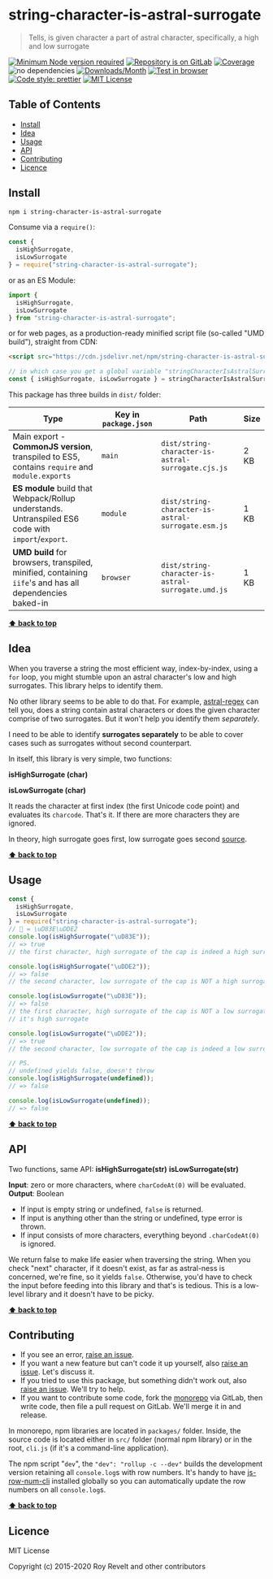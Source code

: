 # string-character-is-astral-surrogate

> Tells, is given character a part of astral character, specifically, a high and low surrogate

[![Minimum Node version required][node-img]][node-url]
[![Repository is on GitLab][gitlab-img]][gitlab-url]
[![Coverage][cov-img]][cov-url]
![no dependencies][no-deps-img]
[![Downloads/Month][downloads-img]][downloads-url]
[![Test in browser][runkit-img]][runkit-url]
[![Code style: prettier][prettier-img]][prettier-url]
[![MIT License][license-img]][license-url]

## Table of Contents

- [Install](#install)
- [Idea](#idea)
- [Usage](#usage)
- [API](#api)
- [Contributing](#contributing)
- [Licence](#licence)

## Install

```bash
npm i string-character-is-astral-surrogate
```

Consume via a `require()`:

```js
const {
  isHighSurrogate,
  isLowSurrogate
} = require("string-character-is-astral-surrogate");
```

or as an ES Module:

```js
import {
  isHighSurrogate,
  isLowSurrogate
} from "string-character-is-astral-surrogate";
```

or for web pages, as a production-ready minified script file (so-called "UMD build"), straight from CDN:

```html
<script src="https://cdn.jsdelivr.net/npm/string-character-is-astral-surrogate/dist/string-character-is-astral-surrogate.umd.js"></script>
```

```js
// in which case you get a global variable "stringCharacterIsAstralSurrogate" which you consume like this:
const { isHighSurrogate, isLowSurrogate } = stringCharacterIsAstralSurrogate;
```

This package has three builds in `dist/` folder:

| Type                                                                                                    | Key in `package.json` | Path                                               | Size |
| ------------------------------------------------------------------------------------------------------- | --------------------- | -------------------------------------------------- | ---- |
| Main export - **CommonJS version**, transpiled to ES5, contains `require` and `module.exports`          | `main`                | `dist/string-character-is-astral-surrogate.cjs.js` | 2 KB |
| **ES module** build that Webpack/Rollup understands. Untranspiled ES6 code with `import`/`export`.      | `module`              | `dist/string-character-is-astral-surrogate.esm.js` | 1 KB |
| **UMD build** for browsers, transpiled, minified, containing `iife`'s and has all dependencies baked-in | `browser`             | `dist/string-character-is-astral-surrogate.umd.js` | 1 KB |

**[⬆ back to top](#)**

## Idea

When you traverse a string the most efficient way, index-by-index, using a `for` loop, you might stumble upon an astral character's low and high surrogates. This library helps to identify them.

No other library seems to be able to do that. For example, [astral-regex](https://www.npmjs.com/package/astral-regex) can tell you, does a string contain astral characters or does the given character comprise of two surrogates. But it won't help you identify them _separately_.

I need to be able to identify **surrogates separately** to be able to cover cases such as surrogates without second counterpart.

In itself, this library is very simple, two functions:

**isHighSurrogate (char)**

**isLowSurrogate (char)**

It reads the character at first index (the first Unicode code point) and evaluates its `charcode`. That's it. If there are more characters they are ignored.

In theory, high surrogate goes first, low surrogate goes second [source](https://unicodebook.readthedocs.io/unicode_encodings.html#surrogates).

**[⬆ back to top](#)**

## Usage

```js
const {
  isHighSurrogate,
  isLowSurrogate
} = require("string-character-is-astral-surrogate");
// 🧢 = \uD83E\uDDE2
console.log(isHighSurrogate("\uD83E"));
// => true
// the first character, high surrogate of the cap is indeed a high surrogate

console.log(isHighSurrogate("\uDDE2"));
// => false
// the second character, low surrogate of the cap is NOT a high surrogate

console.log(isLowSurrogate("\uD83E"));
// => false
// the first character, high surrogate of the cap is NOT a low surrogate
// it's high surrogate

console.log(isLowSurrogate("\uDDE2"));
// => true
// the second character, low surrogate of the cap is indeed a low surrogate

// PS.
// undefined yields false, doesn't throw
console.log(isHighSurrogate(undefined));
// => false

console.log(isLowSurrogate(undefined));
// => false
```

**[⬆ back to top](#)**

## API

Two functions, same API:
**isHighSurrogate(str)**
**isLowSurrogate(str)**

**Input**: zero or more characters, where `charCodeAt(0)` will be evaluated.
**Output**: Boolean

- If input is empty string or undefined, `false` is returned.
- If input is anything other than the string or undefined, type error is thrown.
- If input consists of more characters, everything beyond `.charCodeAt(0)` is ignored.

We return false to make life easier when traversing the string. When you check "next" character, if it doesn't exist, as far as astral-ness is concerned, we're fine, so it yields `false`. Otherwise, you'd have to check the input before feeding into this library and that's is tedious. This is a low-level library and it doesn't have to be picky.

**[⬆ back to top](#)**

## Contributing

- If you see an error, [raise an issue](<https://gitlab.com/codsen/codsen/issues/new?issue[title]=string-character-is-astral-surrogate%20package%20-%20put%20title%20here&issue[description]=**Which%20package%20is%20this%20issue%20for**%3A%20%0Astring-character-is-astral-surrogate%0A%0A**Describe%20the%20issue%20(if%20necessary)**%3A%20%0A%0A%0A%2Fassign%20%40revelt>).
- If you want a new feature but can't code it up yourself, also [raise an issue](<https://gitlab.com/codsen/codsen/issues/new?issue[title]=string-character-is-astral-surrogate%20package%20-%20put%20title%20here&issue[description]=**Which%20package%20is%20this%20issue%20for**%3A%20%0Astring-character-is-astral-surrogate%0A%0A**Describe%20the%20issue%20(if%20necessary)**%3A%20%0A%0A%0A%2Fassign%20%40revelt>). Let's discuss it.
- If you tried to use this package, but something didn't work out, also [raise an issue](<https://gitlab.com/codsen/codsen/issues/new?issue[title]=string-character-is-astral-surrogate%20package%20-%20put%20title%20here&issue[description]=**Which%20package%20is%20this%20issue%20for**%3A%20%0Astring-character-is-astral-surrogate%0A%0A**Describe%20the%20issue%20(if%20necessary)**%3A%20%0A%0A%0A%2Fassign%20%40revelt>). We'll try to help.
- If you want to contribute some code, fork the [monorepo](https://gitlab.com/codsen/codsen/) via GitLab, then write code, then file a pull request on GitLab. We'll merge it in and release.

In monorepo, npm libraries are located in `packages/` folder. Inside, the source code is located either in `src/` folder (normal npm library) or in the root, `cli.js` (if it's a command-line application).

The npm script "`dev`", the `"dev": "rollup -c --dev"` builds the development version retaining all `console.log`s with row numbers. It's handy to have [js-row-num-cli](https://www.npmjs.com/package/js-row-num-cli) installed globally so you can automatically update the row numbers on all `console.log`s.

**[⬆ back to top](#)**

## Licence

MIT License

Copyright (c) 2015-2020 Roy Revelt and other contributors

[node-img]: https://img.shields.io/node/v/string-character-is-astral-surrogate.svg?style=flat-square&label=works%20on%20node
[node-url]: https://www.npmjs.com/package/string-character-is-astral-surrogate
[gitlab-img]: https://img.shields.io/badge/repo-on%20GitLab-brightgreen.svg?style=flat-square
[gitlab-url]: https://gitlab.com/codsen/codsen/tree/master/packages/string-character-is-astral-surrogate
[cov-img]: https://img.shields.io/badge/coverage-91.3%25-brightgreen.svg?style=flat-square
[cov-url]: https://gitlab.com/codsen/codsen/tree/master/packages/string-character-is-astral-surrogate
[no-deps-img]: https://img.shields.io/badge/-no%20dependencies-brightgreen?style=flat-square
[downloads-img]: https://img.shields.io/npm/dm/string-character-is-astral-surrogate.svg?style=flat-square
[downloads-url]: https://npmcharts.com/compare/string-character-is-astral-surrogate
[runkit-img]: https://img.shields.io/badge/runkit-test_in_browser-a853ff.svg?style=flat-square
[runkit-url]: https://npm.runkit.com/string-character-is-astral-surrogate
[prettier-img]: https://img.shields.io/badge/code_style-prettier-ff69b4.svg?style=flat-square
[prettier-url]: https://prettier.io
[license-img]: https://img.shields.io/badge/licence-MIT-51c838.svg?style=flat-square
[license-url]: https://gitlab.com/codsen/codsen/blob/master/LICENSE

